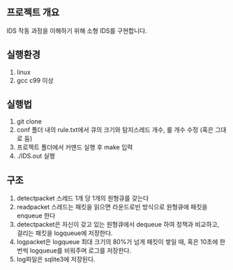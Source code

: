 ## 프로젝트 개요

IDS 작동 과정을 이해하기 위해 소형 IDS를 구현합니다.

## 실행환경

1. linux
2. gcc c99 이상

## 실행법

1. git clone
2. conf 폴더 내의 rule.txt에서 큐의 크기와 탐지스레드 개수, 룰 개수 수정 (혹은 그대로 둠)
3. 프로젝트 폴더에서 커맨드 실행 후 make 입력
4. ./IDS.out 실행

## 구조

1. detectpacket 스레드 1개 당 1개의 원형큐를 갖는다
2. readpacket 스레드는 패킷을 읽으면 라운드로빈 방식으로 원형큐에 패킷을 enqueue 한다
3. detectpacket은 자신이 갖고 있는 원형큐에서 dequeue 하여 정책과 비교하고, 걸리는 패킷을 logqueue에 저장한다.
4. logpacket은 logqueue 최대 크기의 80%가 넘게 패킷이 쌓일 때, 혹은 10초에 한 번씩 logqueue를 비워주며 로그를 저장한다.
5. log파일은 sqlite3에 저장된다.
